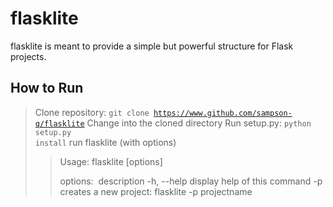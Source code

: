 # flasklite

flasklite is meant to provide a simple but powerful structure for Flask projects.

## How to Run
> Clone repository: <code>git clone https://www.github.com/sampson-q/flasklite</code>
> Change into the cloned directory
> Run setup.py: <code>python setup.py install</code>
> run flasklite (with options)
>> 
>> Usage: flasklite [options]
>> 
>> options: &nbsp;description
>> -h, --help     display help of this command
>> -p             creates a new project: flasklite -p projectname
